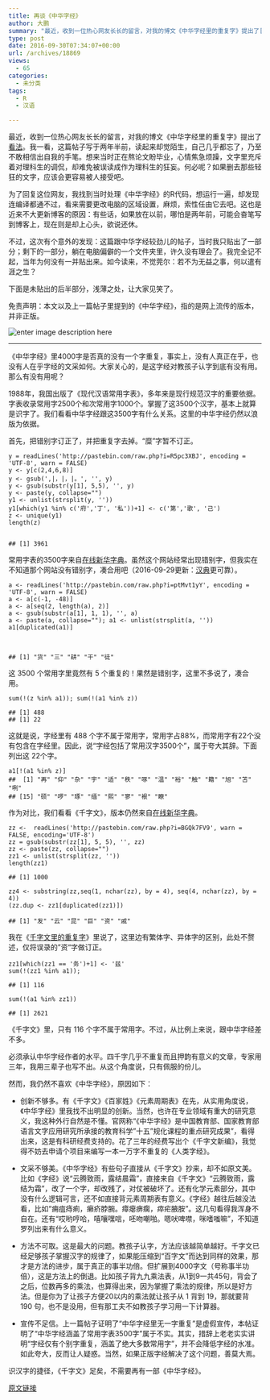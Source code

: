```yaml
---
title: 再谈《中华字经》
author: 大鹏
summary: "最近，收到一位热心网友长长的留言，对我的博文《中华字经里的重复字》提出了[看法][1]。我一看，这篇帖子写于两年半前，读起来却觉陌生，自己几乎都忘了，乃至不敢相信出自我的手笔。想来当时正在熬论文盼毕业，心情焦急烦躁，文字里充斥着对理科生的调侃，却难免被误读成作为理科生的狂妄。何必呢？如果删去那些轻狂的文字，应该会更容易被人接受吧。"
type: post
date: 2016-09-30T07:34:07+00:00
url: /archives/18869
views:
  - 65
categories:
  - 未分类
tags:
  - R
  - 汉语

---
```

最近，收到一位热心网友长长的留言，对我的博文《中华字经里的重复字》提出了[看法][1]。我一看，这篇帖子写于两年半前，读起来却觉陌生，自己几乎都忘了，乃至不敢相信出自我的手笔。想来当时正在熬论文盼毕业，心情焦急烦躁，文字里充斥着对理科生的调侃，却难免被误读成作为理科生的狂妄。何必呢？如果删去那些轻狂的文字，应该会更容易被人接受吧。

为了回复这位网友，我找到当时处理《中华字经》的R代码，想运行一遍，却发现连编译都通不过，看来需要更改电脑的区域设置，麻烦，索性任由它去吧。这也是近来不大更新博客的原因：有些话，如果放在以前，哪怕是两年前，可能会奋笔写到博客上，现在则是却上心头，欲说还休。

不过，这次有个意外的发现：这篇跟中华字经较劲儿的帖子，当时我只贴出了一部分；剩下的一部分，躺在电脑偏僻的一个文件夹里，许久没有理会了。我完全记不起，当年为何没有一并贴出来。如今读来，不觉莞尔：若不为无益之事，何以遣有涯之生？

下面是未贴出的后半部分，浅薄之处，让大家见笑了。

免责声明：本文以及上一篇帖子里提到的《中华字经》，指的是网上流传的版本，并非正版。

![enter image description here][2]

* * *

《中华字经》里4000字是否真的没有一个字重复，事实上，没有人真正在乎，也没有人在乎字经的文采如何。大家关心的，是这字经对教孩子认字到底有没有用。那么有没有用呢？

1988年，我国出版了《现代汉语常用字表》，多年来是现行规范汉字的重要依据。字表收录常用字2500个和次常用字1000个。掌握了这3500个汉字，基本上就算是识字了。我们看看中华字经跟这3500字有什么关系。这里的中华字经仍然以浪版为依据。

首先，把错别字订正了，并把重复字去掉。“糜”字暂不订正。

    y = readLines('http://pastebin.com/raw.php?i=R5pc3XBJ', encoding = 'UTF-8', warn = FALSE)
    y <- y[c(2,4,6,8)]
    y <- gsub(',|，|，|。', '', y)
    y <- gsub(substr(y[1], 5,5), '', y)
    y <- paste(y, collapse="")
    y1 <- unlist(strsplit(y, ''))
    y1[which(y1 %in% c('府','丁', '私'))+1] <- c('第','歌', '己')
    z <- unique(y1)
    length(z)
    
    
    ## [1] 3961
    

常用字表的3500字来自[在线新华字典][3]。虽然这个网站经常出现错别字，但我实在不知道那个网站没有错别字，凑合用吧（2016-09-29更新：[汉典][4]更可靠）。

    a <- readLines('http://pastebin.com/raw.php?i=ptMvt1yY', encoding = 'UTF-8', warn = FALSE)
    a <- a[c(-1, -48)]
    a <- a[seq(2, length(a), 2)]
    a <- gsub(substr(a[1], 1, 1), '', a)
    a <- paste(a, collapse=""); a1 <- unlist(strsplit(a, ''))
    a1[duplicated(a1)]
    
    
    
    ## [1] "货" "三" "耕" "干" "徒"
    

这 3500 个常用字里竟然有 5 个重复的！果然是错别字，这里不多说了，凑合用。

    sum(!(z %in% a1)); sum(!(a1 %in% z))
    
    ## [1] 488
    ## [1] 22
    

这就是说，字经里有 488 个字不属于常用字，常用字占88%，而常用字有22个没有包含在字经里。因此，说“字经包括了常用汉字3500个”，属于夸大其辞。下面列出这 22个字。

    a1[!(a1 %in% z)]
    ##  [1] "再" "仰" "杂" "宇" "适" "秩" "啄" "温" "裕" "触" "籍" "旭" "苫" "咧"
    ## [15] "硕" "啰" "琢" "缅" "熙" "寥" "裉" "瞭"
    

作为对比，我们看看《千字文》，版本仍然来自[在线新华字典][5]。

    zz <-  readLines('http://pastebin.com/raw.php?i=BGQk7FV9', warn = FALSE, encoding='UTF-8')
    zz = gsub(substr(zz[1], 5, 5), '', zz)
    zz <- paste(zz, collapse="")
    zz1 <- unlist(strsplit(zz, ''))
    length(zz1)
    
    ## [1] 1000
    
    zz4 <- substring(zz,seq(1, nchar(zz), by = 4), seq(4, nchar(zz), by = 4))
    (zz.dup <- zz1[duplicated(zz1)])
    
    ## [1] "发" "云" "昆" "巨" "资" "戚"
    

我在《[千字文里的重复字][6]》里说了，这里边有繁体字、异体字的区别，此处不赘述，仅将误录的”资“字做订正。

    zz1[which(zz1 == '务')+1] <- '兹'
    sum(!(zz1 %in% a1)); 
    
    ## [1] 116
    
    sum(!(a1 %in% zz1))
    
    ## [1] 2621
    

《千字文》里，只有 116 个字不属于常用字。不过，从比例上来说，跟中华字经差不多。

必须承认中华字经作者的水平。四千字几乎不重复而且押韵有意义的文章，专家用三年，我用三辈子也写不出。从这个角度说，只有佩服的份儿。

然而，我仍然不喜欢《中华字经》，原因如下：

  * 创新不够多。有《千字文》《百家姓》《元素周期表》在先，从实用角度说，《中华字经》里我找不出明显的创新。当然，也许在专业领域有重大的研究意义，我这种外行自然是不懂。官网称“《中华字经》是中国教育部、国家教育部语言文字应用研究所承接的教育科学&#8221;十五&#8221;规化课程的重点研究成果”，看得出来，这是有科研经费支持的。花了三年的经费写出个《千字文新编》，我觉得不妨去申请个项目来编写一本一万字不重复的《人类字经》。

  * 文采不够美。《中华字经》有些句子直接从《千字文》抄来，却不如原文美。比如《字经》说“云腾致雨，露结晨霜”，直接来自《千字文》“云腾致雨，露结为霜”，改了一个字，却改残了，对仗被破坏了。还有化学元素部分，其中没有什么逻辑可言，还不如直接背元素周期表有意义。《字经》越往后越没法看，比如“痈疽痔痢，癞疥脖腕。瘴瘪痹瘸，瘁疟腋胺”。这几句看得我浑身不自在。还有“哎哟哼哈，嘻嚷嘿唁，呸吻嘲啪。嗯吠啤噤，咪嗜嗤嘛”，不知道罗列出来有什么意义。

  * 方法不可取。这是最大的问题。教孩子认字，方法应该越简单越好。千字文已经足够孩子掌握汉字的规律了，如果能压缩到“百字文”而达到同样的效果，那才是方法的进步，属于真正的事半功倍。但扩展到4000字文（号称事半功倍），这是方法上的倒退。比如孩子背九九乘法表，从1到9一共45句，背会了之后，位数再多的乘法，也算得出来，因为掌握了乘法的规律，所以是好方法。但是你为了让孩子方便20以内的乘法就让孩子从 1 背到 19，那就要背 190 句，也不是没用，但有那工夫不如教孩子学习用一下计算器。

  * 宣传不足信。上一篇帖子证明了“中华字经里无一字重复”是虚假宣传，本帖证明了“中华字经涵盖了常用字表3500字”属于不实。其实，措辞上老老实实讲明“字经仅有个别字重复，涵盖了绝大多数常用字”，并不会降低字经的水准。如此夸大，反而让人疑惑。当然，如果正版字经解决了这个问题，善莫大焉。

识汉字的捷径，《千字文》足矣，不需要再有一部《中华字经》。

 [1]: http://pzhao.org/archives/17072#comment-143247
 [2]: http://www.zhzjzb.com/UploadFiles/images/chicun%20zik.jpg
 [3]: http://xh.5156edu.com/page/18362.html
 [4]: http://www.zdic.net/z/zb/cc1.htm
 [5]: http://xh.5156edu.com/page/18316.html
 [6]: http://pzhao.org/archives/16879

[原文链接](http://dapengde.com/archives/18869)

